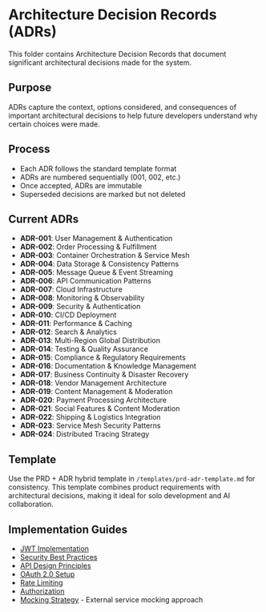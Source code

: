 # Architecture Decision Records (ADRs)

This folder contains Architecture Decision Records that document significant architectural decisions made for the system.

## Purpose
ADRs capture the context, options considered, and consequences of important architectural decisions to help future developers understand why certain choices were made.

## Process
- Each ADR follows the standard template format
- ADRs are numbered sequentially (001, 002, etc.)
- Once accepted, ADRs are immutable
- Superseded decisions are marked but not deleted

## Current ADRs
- **ADR-001**: User Management & Authentication
- **ADR-002**: Order Processing & Fulfillment
- **ADR-003**: Container Orchestration & Service Mesh
- **ADR-004**: Data Storage & Consistency Patterns
- **ADR-005**: Message Queue & Event Streaming
- **ADR-006**: API Communication Patterns
- **ADR-007**: Cloud Infrastructure
- **ADR-008**: Monitoring & Observability
- **ADR-009**: Security & Authentication
- **ADR-010**: CI/CD Deployment
- **ADR-011**: Performance & Caching
- **ADR-012**: Search & Analytics
- **ADR-013**: Multi-Region Global Distribution
- **ADR-014**: Testing & Quality Assurance
- **ADR-015**: Compliance & Regulatory Requirements
- **ADR-016**: Documentation & Knowledge Management
- **ADR-017**: Business Continuity & Disaster Recovery
- **ADR-018**: Vendor Management Architecture
- **ADR-019**: Content Management & Moderation
- **ADR-020**: Payment Processing Architecture
- **ADR-021**: Social Features & Content Moderation
- **ADR-022**: Shipping & Logistics Integration
- **ADR-023**: Service Mesh Security Patterns
- **ADR-024**: Distributed Tracing Strategy

## Template
Use the PRD + ADR hybrid template in `/templates/prd-adr-template.md` for consistency. This template combines product requirements with architectural decisions, making it ideal for solo development and AI collaboration.

## Implementation Guides
- [JWT Implementation](implementations/jwt-implementation.md)
- [Security Best Practices](implementations/security-best-practices.md)
- [API Design Principles](implementations/api-design-principles.md)
- [OAuth 2.0 Setup](implementations/oauth-setup.md)
- [Rate Limiting](implementations/rate-limiting.md)
- [Authorization](implementations/authorization.md)
- [Mocking Strategy](implementations/mocking-strategy.md) - External service mocking approach
